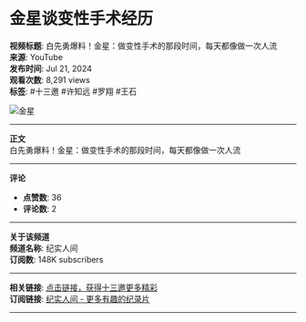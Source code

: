 # 金星谈变性手术经历

**视频标题**: 白先勇爆料！金星：做变性手术的那段时间，每天都像做一次人流  
**来源**: YouTube  
**发布时间**: Jul 21, 2024  
**观看次数**: 8,291 views  
**标签**: #十三邀 #许知远 #罗翔 #王石  

![金星](https://yt3.ggpht.com/MIo_N1BhdiPbJ15cj02hGFsP0HSwAmU9Frd-5UmVAGdEAqyJbVzr_S6OM1TFtkdJE-tnigxBjQ=s48-c-k-c0x00ffffff-no-rj)

---

**正文**  
白先勇爆料！金星：做变性手术的那段时间，每天都像做一次人流 

---

**评论**  
- **点赞数**: 36  
- **评论数**: 2  

---

**关于该频道**  
**频道名称**: 纪实人间  
**订阅数**: 148K subscribers  

---

**相关链接**: [点击链接，获得十三邀更多精彩](https://lihi.cc/vkG7H)  
**订阅链接**: [纪实人间 - 更多有趣的纪录片](https://www.youtube.com/channel/UCW8brN5wbl_Y65K4zBQ9isQ)

---

<!-- tcd_original_link https://www.youtube.com/watch?v=BL5IzxMQbv8&vl=zh-Hans -->
